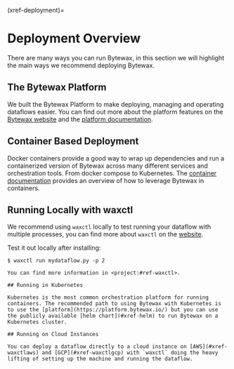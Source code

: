 (xref-deployment)=
# Deployment Overview

There are many ways you can run Bytewax, in this section we will highlight the main ways we recommend deploying Bytewax.

## The Bytewax Platform

We built the Bytewax Platform to make deploying, managing and operating dataflows easier. You can find out more about the platform features on the [Bytewax website](https://www.bytewax.io/platform) and the [platform documentation](https://platform.bytewax.io/).

## Container Based Deployment

Docker containers provide a good way to wrap up dependencies and run a containerized version of Bytewax across many different services and orchestration tools. From docker compose to Kubernetes. The [container documentation](#xref-container) provides an overview of how to leverage Bytewax in containers.

## Running Locally with waxctl

We recommend using `waxctl` locally to test running your dataflow with multiple processes, you can find more about `waxctl` on the [website](https://bytewax.io/waxctl).

Test it out locally after installing:

```console
$ waxctl run mydataflow.py -p 2

You can find more information in <project:#ref-waxctl>.

## Running in Kubernetes

Kubernetes is the most common orchestration platform for running containers. The recommended path to using Bytewax with Kubernetes is to use the [platform](https://platform.bytewax.io/) but you can use the publicly available [helm chart](#xref-helm) to run Bytewax on a Kubernetes cluster.

## Running on Cloud Instances

You can deploy a dataflow directly to a cloud instance on [AWS](#xref-waxctlaws) and [GCP](#xref-waxctlgcp) with `waxctl` doing the heavy lifting of setting up the machine and running the dataflow.
